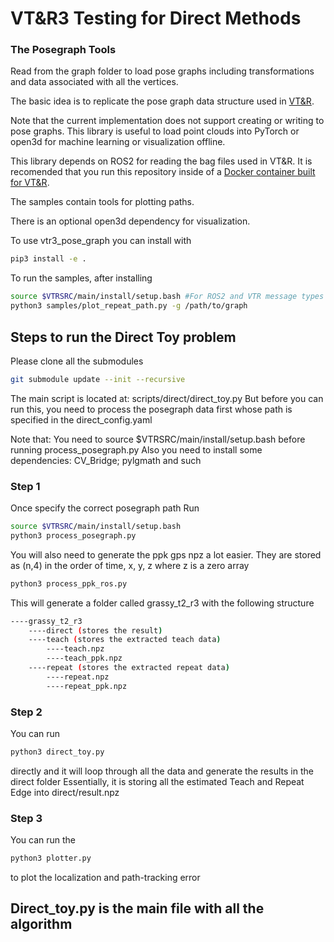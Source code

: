 # VT&R3 Testing for Direct Methods
### The Posegraph Tools
Read from the graph folder to load pose graphs including transformations and data associated with all the vertices.

The basic idea is to replicate the pose graph data structure used in [VT&R](https:/github.com/utiasASRL/vtr3).

Note that the current implementation does not support creating or writing to pose graphs.
This library is useful to load point clouds into PyTorch or open3d for machine learning or visualization offline. 

This library depends on ROS2 for reading the bag files used in VT&R. It is recomended that you run this repository inside of a [Docker container built for VT&R](https://github.com/utiasASRL/vtr3/wiki/Installation).

The samples contain tools for plotting paths. 

There is an optional open3d dependency for visualization. 

To use vtr3_pose_graph you can install with 
```bash
pip3 install -e .
```

To run the samples, after installing
```bash
source $VTRSRC/main/install/setup.bash #For ROS2 and VTR message types
python3 samples/plot_repeat_path.py -g /path/to/graph       
```

## Steps to run the Direct Toy problem 
Please clone all the submodules
```bash
git submodule update --init --recursive
```

The main script is located at: scripts/direct/direct_toy.py
But before you can run this, you need to process the posegraph data first whose path is specified in the direct_config.yaml

Note that: You need to source $VTRSRC/main/install/setup.bash before running process_posegraph.py
Also you need to install some dependencies: CV_Bridge; pylgmath and such

### Step 1
Once specify the correct posegraph path
Run 
```bash
source $VTRSRC/main/install/setup.bash
python3 process_posegraph.py
```

You will also need to generate the ppk gps npz a lot easier. 
They are stored as (n,4) in the order of time, x, y, z where z is a zero array
```bash
python3 process_ppk_ros.py
```

This will generate a folder called grassy_t2_r3 with the following structure
```bash
----grassy_t2_r3
    ----direct (stores the result)
    ----teach (stores the extracted teach data)
        ----teach.npz
        ----teach_ppk.npz
    ----repeat (stores the extracted repeat data)
        ----repeat.npz
        ----repeat_ppk.npz
```

### Step 2
You can run 
```bash 
python3 direct_toy.py 
```
directly and it will loop through all the data and generate the results in the direct folder
Essentially, it is storing all the estimated Teach and Repeat Edge into direct/result.npz

### Step 3
You can run the 
```bash 
python3 plotter.py 
```
to plot the localization and path-tracking error 

## Direct_toy.py is the main file with all the algorithm